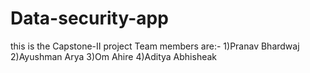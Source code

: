 # Data-security-app
this is the Capstone-II project
Team members are:-
1)Pranav Bhardwaj
2)Ayushman Arya
3)Om Ahire
4)Aditya Abhisheak

